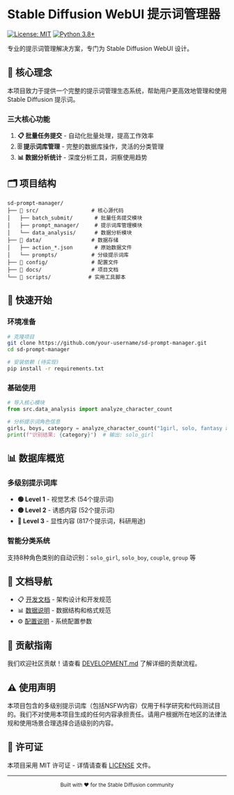 # Stable Diffusion WebUI 提示词管理器

[![License: MIT](https://img.shields.io/badge/License-MIT-yellow.svg)](https://opensource.org/licenses/MIT)
[![Python 3.8+](https://img.shields.io/badge/python-3.8+-blue.svg)](https://www.python.org/downloads/)

专业的提示词管理解决方案，专门为 Stable Diffusion WebUI 设计。

## 🎯 核心理念

本项目致力于提供一个完整的提示词管理生态系统，帮助用户更高效地管理和使用 Stable Diffusion 提示词。

### 三大核心功能

1. **📋 批量任务提交** - 自动化批量处理，提高工作效率
2. **🗄️ 提示词库管理** - 完整的数据库操作，灵活的分类管理  
3. **📊 数据分析统计** - 深度分析工具，洞察使用趋势

## 🗂️ 项目结构

```
sd-prompt-manager/
├── 📁 src/                 # 核心源代码
│   ├── batch_submit/       # 批量任务提交模块
│   ├── prompt_manager/     # 提示词库管理模块
│   └── data_analysis/      # 数据分析模块
├── 📁 data/                # 数据存储
│   ├── action_*.json       # 原始数据文件
│   └── prompts/           # 分级提示词库
├── 📁 config/              # 配置文件
├── 📁 docs/                # 项目文档
└── 📁 scripts/            # 实用工具脚本
```

## 🚀 快速开始

### 环境准备
```bash
# 克隆项目
git clone https://github.com/your-username/sd-prompt-manager.git
cd sd-prompt-manager

# 安装依赖 (待实现)
pip install -r requirements.txt
```

### 基础使用
```python
# 导入核心模块
from src.data_analysis import analyze_character_count

# 分析提示词角色信息
girls, boys, category = analyze_character_count("1girl, solo, fantasy art")
print(f"识别结果: {category}")  # 输出: solo_girl
```

## 📊 数据库概览

### 多级别提示词库
- **🟢 Level 1** - 视觉艺术 (54个提示词)
- **🟡 Level 2** - 诱惑内容 (52个提示词)  
- **🔴 Level 3** - 显性内容 (817个提示词，科研用途)

### 智能分类系统
支持8种角色类别的自动识别：`solo_girl`, `solo_boy`, `couple`, `group` 等

## 📖 文档导航

- 📋 [开发文档](docs/DEVELOPMENT.md) - 架构设计和开发规范
- 📊 [数据说明](data/README.md) - 数据结构和格式规范
- ⚙️ [配置说明](config/settings.py) - 系统配置参数

## 🤝 贡献指南

我们欢迎社区贡献！请查看 [DEVELOPMENT.md](docs/DEVELOPMENT.md) 了解详细的贡献流程。

## ⚠️ 使用声明

本项目包含的多级别提示词库（包括NSFW内容）仅用于科学研究和代码测试目的。我们不对使用本项目生成的任何内容承担责任。请用户根据所在地区的法律法规和使用场景合理选择合适级别的内容。

## 📄 许可证

本项目采用 MIT 许可证 - 详情请查看 [LICENSE](LICENSE) 文件。

---
<div align="center">
  <sub>Built with ❤️ for the Stable Diffusion community</sub>
</div>
